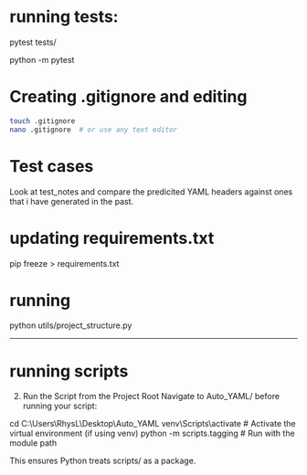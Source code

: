 # running tests:
pytest tests/

python -m pytest

# Creating .gitignore and editing 
```bash
touch .gitignore
nano .gitignore  # or use any text editor
```

# Test cases
Look at test_notes and compare the predicited YAML headers against ones that i have generated in the past.

# updating requirements.txt
pip freeze > requirements.txt

# running
python utils/project_structure.py


---
# running scripts

2. Run the Script from the Project Root
Navigate to Auto_YAML/ before running your script:

cd C:\Users\RhysL\Desktop\Auto_YAML
venv\Scripts\activate  # Activate the virtual environment (if using venv)
python -m scripts.tagging  # Run with the module path

This ensures Python treats scripts/ as a package.



